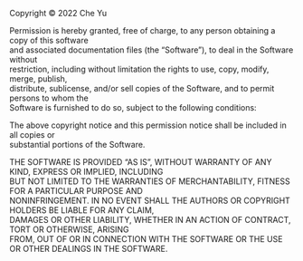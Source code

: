 Copyright © 2022 Che Yu

Permission is hereby granted, free of charge, to any person obtaining a copy of this software <br>
and associated documentation files (the “Software”), to deal in the Software without<br>
restriction, including without limitation the rights to use, copy, modify, merge, publish,<br>
distribute, sublicense, and/or sell copies of the Software, and to permit persons to whom the <br>
Software is furnished to do so, subject to the following conditions:<br>

The above copyright notice and this permission notice shall be included in all copies or <br>
substantial portions of the Software.<br>

THE SOFTWARE IS PROVIDED “AS IS”, WITHOUT WARRANTY OF ANY KIND, EXPRESS OR IMPLIED, INCLUDING <br>
BUT NOT LIMITED TO THE WARRANTIES OF MERCHANTABILITY, FITNESS FOR A PARTICULAR PURPOSE AND <br>
NONINFRINGEMENT. IN NO EVENT SHALL THE AUTHORS OR COPYRIGHT HOLDERS BE LIABLE FOR ANY CLAIM, <br>
DAMAGES OR OTHER LIABILITY, WHETHER IN AN ACTION OF CONTRACT, TORT OR OTHERWISE, ARISING <br>
FROM, OUT OF OR IN CONNECTION WITH THE SOFTWARE OR THE USE OR OTHER DEALINGS IN THE SOFTWARE.<br>